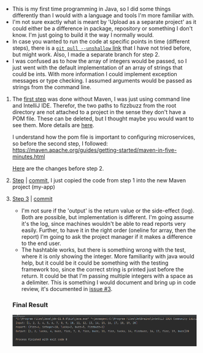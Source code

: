* This is my first time programming in Java, so I did some things differently than I would with a language and tools I'm more familiar with. 
* I'm not sure exactly what is meant by 'Upload as a separate project' as it could either be a difference in package, repository or something I don't know. I'm just going to build it the way I normally would.  
* In case you wanted to run the code at specific points in time (different steps), there is a [`git pull --unshallow` link](https://git-scm.com/docs/git-fetch#Documentation/git-fetch.txt---unshallow) that I have not tried before, but might work. Also, I made a separate branch for step 2.
* I was confused as to how the array of integers would be passed, so I just went with the default implementation of an array of strings that could be ints. With more information I could implement exception messages or type checking. I assumed arguments would be passed as strings from the command line.
1. The [first step](https://github.com/sprintup/fizzbuzz/commit/252882ba6b2a5809b56bedd13929f0e17ed13099) was done without Maven, I was just using command line and IntelliJ IDE. Therefor, the two paths to fizzbuzz from the root directory are not attached to a project in the sense they don't have a POM file. These can be deleted, but I thought maybe you would want to see them.
More details are [here](https://github.com/sprintup/fizzbuzz/blob/252882ba6b2a5809b56bedd13929f0e17ed13099/test/com/adaction/fizzbuzz/Step_1_Tests.java#L81).  

   I understand how the pom file is important to configuring microservices, so before the second step, I followed: 
https://maven.apache.org/guides/getting-started/maven-in-five-minutes.html

   [Here](https://github.com/sprintup/fizzbuzz/commit/30267efb44c746978d54b2c4ce287e3591b7a294) are the changes before step 2.

2. [Step](https://github.com/sprintup/fizzbuzz/pull/1) | [commit](https://github.com/sprintup/fizzbuzz/commit/15638e5427702728575b977f89d290f3072cd814), I just copied the code from step 1 into the new Maven project (my-app) 
     

3. [Step 3](https://github.com/sprintup/fizzbuzz/pull/2) | [commit](https://github.com/sprintup/fizzbuzz/pull/2/commits/2258866f985b8d27ce60a64eb74613fd5c5c7d17)
   * I'm not sure if the 'output' is the return value or the side-effect (log). Both are possible, but implementation is different. I'm going assume it's the log, since machines wouldn't be able to read reports very easily. Further, to have it in the right order (oneline for array, then the report) I'm going to ask the project manager if it makes a difference to the end user. 
   * The hashtable works, but there is something wrong with the test, where it is only showing the integer. More familiarity with java would help, but it could be it could be something with the testing framework too, since the correct string is printed just before the return. It could be that I'm passing multiple integers with a space as a delimiter. This is something I would document and bring up in code review, it's documented in [issue #3](https://github.com/sprintup/fizzbuzz/issues/3).
   
   ### Final Result
   ![Output from step 3](https://github.com/sprintup/fizzbuzz/blob/master/Screenshot_ConsoleOutput.png?raw=true)   
